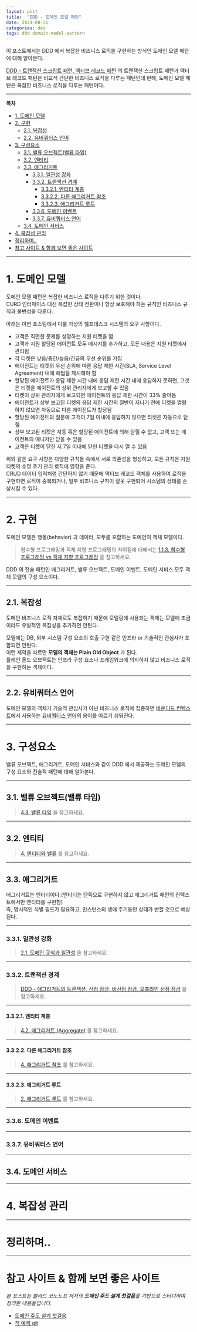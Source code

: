 ```yaml
---
layout: post
title:  "DDD - 도메인 모델 패턴"
date: 2024-08-31
categories: dev
tags: ddd domain-model-pattern
---
```


이 포스트에서는 DDD 에서 복잡한 비즈니스 로직을 구현하는 방식인 도메인 모델 패턴에 대해 알아본다.

[DDD - 트랜잭션 스크립트 패턴, 액티브 레코드 패턴](https://assu10.github.io/dev/2024/08/25/ddd-transactionscript-activerecord/) 의 
트랜잭션 스크립트 패턴과 액티브 레코드 패턴은 비교적 간단한 비즈니스 로직을 다루는 패턴인데 반해, 도메인 모델 패턴은 복잡한 비즈니스 로직을 다루는 패턴이다.

---

**목차**

<!-- TOC -->
* [1. 도메인 모델](#1-도메인-모델)
* [2. 구현](#2-구현)
  * [2.1. 복잡성](#21-복잡성)
  * [2.2. 유비쿼터스 언어](#22-유비쿼터스-언어)
* [3. 구성요소](#3-구성요소)
  * [3.1. 밸류 오브젝트(밸류 타입)](#31-밸류-오브젝트밸류-타입)
  * [3.2. 엔티티](#32-엔티티)
  * [3.3. 애그리거트](#33-애그리거트)
    * [3.3.1. 일관성 강화](#331-일관성-강화)
    * [3.3.2. 트랜잭션 경계](#332-트랜잭션-경계)
      * [3.3.2.1. 엔티티 계층](#3321-엔티티-계층)
      * [3.3.2.2. 다른 애그리거트 참조](#3322-다른-애그리거트-참조)
      * [3.3.2.3. 애그리거트 루트](#3323-애그리거트-루트)
    * [3.3.6. 도메인 이벤트](#336-도메인-이벤트)
    * [3.3.7. 유비쿼터스 언어](#337-유비쿼터스-언어)
  * [3.4. 도메인 서비스](#34-도메인-서비스)
* [4. 복잡성 관리](#4-복잡성-관리)
* [정리하며..](#정리하며)
* [참고 사이트 & 함께 보면 좋은 사이트](#참고-사이트--함께-보면-좋은-사이트)
<!-- TOC -->

---

# 1. 도메인 모델

도메인 모델 패턴은 복잡한 비즈니스 로직을 다루기 위한 것이다.  
CURD 인터페이스 대신 복잡한 상태 전환이나 항상 보호해야 하는 규칙인 비즈니스 규칙과 불변성을 다룬다.

아래는 이번 포스팅에서 다룰 가상의 헬프데스크 시스템의 요구 사항이다.

- 고객은 직면한 문제를 설명하는 지원 티켓을 엶
- 고객과 지원 할당된 에이전트 모두 메시지를 추가하고, 모든 내용은 지원 티켓에서 관리됨
- 각 티켓은 낮음/중간/높음/긴급의 우선 순위를 가짐
- 에이전트는 티켓의 우선 순위에 따른 응답 제한 시간(SLA, Service Level Agreement) 내에 해법을 제시해야 함
- 할당된 에이전트가 응답 제한 시간 내에 응답 제한 시간 내에 응답하지 못하면, 고갯은 티켓을 에이전트의 상위 관리자에게 보고할 수 있음
- 티켓이 상위 관리자에게 보고되면 에이전트의 응답 제한 시간이 33% 줄어듬
- 에이전트가 상부 보고된 티켓의 응답 제한 시간의 절반이 지나기 전에 티켓을 열람하지 않으면 자동으로 다른 에이전트가 할당됨
- 할당된 에이전트의 질문에 고객이 7일 이내에 응답하지 않으면 티켓은 자동으로 닫힘
- 상부 보고된 티켓은 자동 혹은 할당된 에이전트에 의해 닫힐 수 없고, 고객 또는 에이전트의 매니저만 닫을 수 있음
- 고객은 티켓이 닫힌 지 7일 이내에 닫힌 티켓을 다시 열 수 있음

위와 같은 요구 사항은 다양한 규칙들 속에서 서로 의존성을 형성하고, 모든 규칙은 지원 티켓의 수명 주기 관리 로직에 영향을 준다.  
CRUD 데이터 입력처럼 간단하지 않기 때문에 액티브 레코드 객체를 사용하여 로직을 구현하면 로직이 중복되거나, 일부 비즈니스 규칙이 잘못 구현되어 시스템의 상태를 손상시킬 수 있다.

---

# 2. 구현

도메인 모델은 행동(behavior) 과 데이터, 모두를 포함하는 도메인의 객체 모델이다.

> 함수형 프로그래밍과 객체 지향 프로그래밍의 차이점에 대해서는 [1.1.3. 함수형 프로그래밍 vs 객체 지향 프로그래밍](https://assu10.github.io/dev/2024/02/04/kotlin-basic/#113-%ED%95%A8%EC%88%98%ED%98%95-%ED%94%84%EB%A1%9C%EA%B7%B8%EB%9E%98%EB%B0%8D-vs-%EA%B0%9D%EC%B2%B4-%EC%A7%80%ED%96%A5-%ED%94%84%EB%A1%9C%EA%B7%B8%EB%9E%98%EB%B0%8D) 을 참고하세요.

DDD 의 전술 패턴인 애그리거트, 밸류 오브젝트, 도메인 이벤트, 도메인 서비스 모두 객체 모델의 구성 요소이다.

---

## 2.1. 복잡성

도메인 비즈니스 로직 자체로도 복잡하기 때문에 모델링에 사용되는 객체는 모델에 조금이라도 우발적인 복잡성을 추가하면 안된다.

모델에는 DB, 외부 시스템 구성 요소의 호출 구현 같은 인프라 or 기술적인 관심사가 포함되면 안된다.  
이런 제약을 따르면 **모델의 객체는 Plain Old Object** 가 된다.  
플레인 올드 오브젝트는 인프라 구성 요소나 프레임워크에 의지하지 않고 비즈니스 로직을 구현하는 객체이다.

---

## 2.2. 유비쿼터스 언어

도메인 모델의 객체가 기술적 관심사가 아닌 비즈니스 로직에 집중하면 [바운디드 컨텍스트](https://assu10.github.io/dev/2024/04/27/ddd-bounded-context/)에서 사용하는 [유비쿼터스 언어](https://assu10.github.io/dev/2024/07/20/ddd-domain-knowledge/)의 용어를 따르기 쉬워진다.

---

# 3. 구성요소

밸류 오브젝트, 애그리거트, 도메인 서비스와 같이 DDD 에서 제공하는 도메인 모델의 구성 요소와 전술적 패턴에 대해 알아본다.

---

## 3.1. 밸류 오브젝트(밸류 타입)

> [4.3. 밸류 타입](https://assu10.github.io/dev/2024/03/31/ddd-basic/#43-%EB%B0%B8%EB%A5%98-%ED%83%80%EC%9E%85) 을 참고하세요.

---

## 3.2. 엔티티

> [4. 엔티티와 밸류](https://assu10.github.io/dev/2024/03/31/ddd-basic/#4-%EC%97%94%ED%8B%B0%ED%8B%B0%EC%99%80-%EB%B0%B8%EB%A5%98) 를 참고하세요.

---

## 3.3. 애그리거트

애그리거트는 엔티티이다.(엔티티는 단독으로 구현하지 않고 애그리거트 패턴의 컨텍스트에서만 엔티티를 구현함)    
즉, 명시적인 식별 필드가 필요하고, 인스턴스의 생애 주기동안 상태가 변할 것으로 예상된다.

---

### 3.3.1. 일관성 강화

> [2.1. 도메인 규칙과 일관성](https://assu10.github.io/dev/2024/04/06/ddd-aggregate/#21-%EB%8F%84%EB%A9%94%EC%9D%B8-%EA%B7%9C%EC%B9%99%EA%B3%BC-%EC%9D%BC%EA%B4%80%EC%84%B1) 을 참고하세요.

---

### 3.3.2. 트랜잭션 경계

> [DDD - 애그리거트의 트랜잭션, 선점 잠금, 비선점 잠금, 오프라인 선점 잠금](https://assu10.github.io/dev/2024/04/21/ddd-aggregate-transaction/) 을 참고하세요.

---

#### 3.3.2.1. 엔티티 계층

> [4.2. 애그리거트 (Aggregate)](https://assu10.github.io/dev/2024/04/01/ddd-architecture/#42-%EC%95%A0%EA%B7%B8%EB%A6%AC%EA%B1%B0%ED%8A%B8-aggregate) 를 참고하세요.

---

#### 3.3.2.2. 다른 애그리거트 참조

> [4. 애그리거트 참조](https://assu10.github.io/dev/2024/04/06/ddd-aggregate/#4-%EC%95%A0%EA%B7%B8%EB%A6%AC%EA%B1%B0%ED%8A%B8-%EC%B0%B8%EC%A1%B0) 를 참고하세요.

---

#### 3.3.2.3. 애그리거트 루트

> [2. 애그리거트 루트](https://assu10.github.io/dev/2024/04/06/ddd-aggregate/#2-%EC%95%A0%EA%B7%B8%EB%A6%AC%EA%B1%B0%ED%8A%B8-%EB%A3%A8%ED%8A%B8) 를 참고하세요.

---

### 3.3.6. 도메인 이벤트

---

### 3.3.7. 유비쿼터스 언어

---

## 3.4. 도메인 서비스



---

# 4. 복잡성 관리

---

# 정리하며..


---

# 참고 사이트 & 함께 보면 좋은 사이트

*본 포스트는 블라드 코노노프 저자의 **도메인 주도 설계 첫걸음**을 기반으로 스터디하며 정리한 내용들입니다.*

* [도메인 주도 설계 첫걸음](https://www.yes24.com/Product/Goods/109708596)
* [책 예제 git](https://github.com/vladikk/learning-ddd)